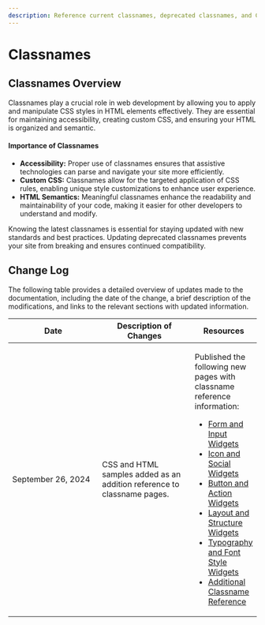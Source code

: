 ```yaml
---
description: Reference current classnames, deprecated classnames, and CSS and HTML samples.
---
```


# Classnames

## Classnames Overview

Classnames play a crucial role in web development by allowing you to apply and manipulate CSS styles in HTML elements effectively. They are essential for maintaining accessibility, creating custom CSS, and ensuring your HTML is organized and semantic.

#### Importance of Classnames

* **Accessibility:** Proper use of classnames ensures that assistive technologies can parse and navigate your site more efficiently.
* **Custom CSS:** Classnames allow for the targeted application of CSS rules, enabling unique style customizations to enhance user experience.
* **HTML Semantics:** Meaningful classnames enhance the readability and maintainability of your code, making it easier for other developers to understand and modify.

Knowing the latest classnames is essential for staying updated with new standards and best practices. Updating deprecated classnames prevents your site from breaking and ensures continued compatibility.

## Change Log

The following table provides a detailed overview of updates made to the documentation, including the date of the change, a brief description of the modifications, and links to the relevant sections with updated information.

<table><thead><tr><th width="205">Date</th><th width="210">Description of Changes</th><th>Resources</th></tr></thead><tbody><tr><td>September 26, 2024</td><td>CSS and HTML samples added as an addition reference to classname pages.</td><td><p>Published the following new pages with classname reference information:</p><ul><li><a href="sidebar-widgets-classnames/form-and-input-widgets.md">Form and Input Widgets</a></li><li><a href="sidebar-widgets-classnames/icon-and-social-widgets.md">Icon and Social Widgets</a></li><li><a href="sidebar-widgets-classnames/button-and-action-widgets.md">Button and Action Widgets</a></li><li><a href="sidebar-widgets-classnames/layout-and-structure-widgets.md">Layout and Structure Widgets</a></li><li><a href="sidebar-widgets-classnames/typography-and-font-style-widgets.md">Typography and Font Style Widgets</a></li><li><a href="sidebar-widgets-classnames/additional-classname-reference.md">Additional Classname Reference</a></li></ul></td></tr></tbody></table>

